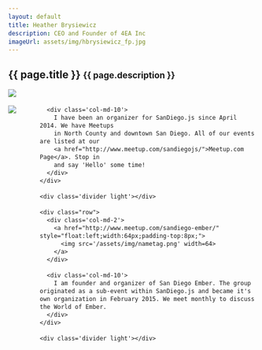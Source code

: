 ```yaml
---
layout: default
title: Heather Brysiewicz
description: CEO and Founder of 4EA Inc
imageUrl: assets/img/hbrysiewicz_fp.jpg
---
```


<div class="row">
  <div class="col-md-12">
    <h2>
      {{ page.title }}
      <small>{{ page.description }}</small>
    </h2>
  </div>
</div>

<div class="divider"></div>

<div class="row post">
  <div class="col-md-3">
    <img src='{{ page.imageUrl }}' />
  </div>

  <div class="col-md-offset-1 col-md-8">
    <div class="row">
      <div class='col-md-2'>
        <a href="http://sandiegojs.org" style="float:left;width:64px;">
          <img src='/assets/img/sandiegojs_icon.ico' width=64>
        </a>
      </div>

      <div class='col-md-10'>
        I have been an organizer for SanDiego.js since April 2014. We have Meetups
        in North County and downtown San Diego. All of our events are listed at our
        <a href="http://www.meetup.com/sandiegojs/">Meetup.com Page</a>. Stop in
        and say 'Hello' some time!
      </div>
    </div>

    <div class='divider light'></div>

    <div class="row">
      <div class='col-md-2'>
        <a href="http://www.meetup.com/sandiego-ember/" style="float:left;width:64px;padding-top:8px;">
          <img src='/assets/img/nametag.png' width=64>
        </a>
      </div>

      <div class='col-md-10'>
        I am founder and organizer of San Diego Ember. The group originated as a sub-event within SanDiego.js and became it's own organization in February 2015. We meet monthly to discuss the World of Ember.
      </div>
    </div>

    <div class='divider light'></div>
  </div>
</div>
